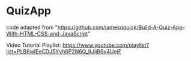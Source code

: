 # QuizApp

code adapted from "https://github.com/jamesqquick/Build-A-Quiz-App-With-HTML-CSS-and-JavaScript"

Video Tutorial Playlist: https://www.youtube.com/playlist?list=PLB6wlEeCDJ5Yyh6P2N6Q_9JijB6v4UejF
